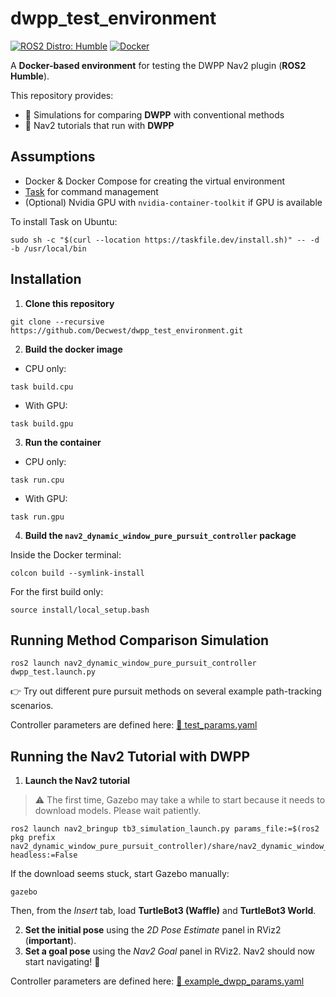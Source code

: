 # dwpp_test_environment

[![ROS2 Distro: Humble](https://img.shields.io/badge/ROS2-Humble-blue.svg)](https://docs.ros.org/en/humble/index.html) [![Docker](https://img.shields.io/badge/Docker-blue.svg)](https://www.docker.com/)

A **Docker-based environment** for testing the DWPP Nav2 plugin (**ROS2 Humble**).

This repository provides:
- 📘 Simulations for comparing **DWPP** with conventional methods  
- 🚀 Nav2 tutorials that run with **DWPP**


## Assumptions

- Docker & Docker Compose for creating the virtual environment  
- [Task](https://taskfile.dev/docs/installation) for command management  
- (Optional) Nvidia GPU with `nvidia-container-toolkit` if GPU is available  

To install Task on Ubuntu:

```shell
sudo sh -c "$(curl --location https://taskfile.dev/install.sh)" -- -d -b /usr/local/bin
```

## Installation
1. **Clone this repository**

```shell
git clone --recursive https://github.com/Decwest/dwpp_test_environment.git
```

2. **Build the docker image**

- CPU only:
```shell
task build.cpu
```

- With GPU:
```shell
task build.gpu
```

3. **Run the container**

- CPU only:
```shell
task run.cpu
```

- With GPU:
```shell
task run.gpu
```

4. **Build the `nav2_dynamic_window_pure_pursuit_controller` package**

Inside the Docker terminal:
```shell
colcon build --symlink-install
```

For the first build only:
```shell
source install/local_setup.bash
```

## Running Method Comparison Simulation

```shell
ros2 launch nav2_dynamic_window_pure_pursuit_controller dwpp_test.launch.py
```

👉 Try out different pure pursuit methods on several example path-tracking scenarios.

Controller parameters are defined here:
[🔗 test_params.yaml](https://github.com/Decwest/nav2_dynamic_window_pure_pursuit_controller/blob/main/config/test_params.yaml)

## Running the Nav2 Tutorial with DWPP

1. **Launch the Nav2 tutorial**

> ⚠️ The first time, Gazebo may take a while to start because it needs to download models. Please wait patiently.


```shell
ros2 launch nav2_bringup tb3_simulation_launch.py params_file:=$(ros2 pkg prefix nav2_dynamic_window_pure_pursuit_controller)/share/nav2_dynamic_window_pure_pursuit_controller/config/example_dwpp_params.yaml headless:=False
```

If the download seems stuck, start Gazebo manually:

```shell
gazebo
```

Then, from the *Insert* tab, load **TurtleBot3 (Waffle)** and **TurtleBot3 World**.

2. **Set the initial pose** using the *2D Pose Estimate* panel in RViz2 (**important**).
3. **Set a goal pose** using the *Nav2 Goal* panel in RViz2. Nav2 should now start navigating! 🚀

Controller parameters are defined here:
[🔗 example_dwpp_params.yaml](https://github.com/Decwest/nav2_dynamic_window_pure_pursuit_controller/blob/main/config/example_dwpp_params.yaml)
